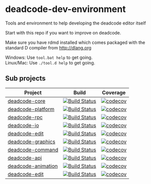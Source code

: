 # deadcode-dev-environment

Tools and environment to help developing the deadcode editor itself 

Start with this repo if you want to improve on deadcode.

Make sure you have rdmd installed which comes packaged with the standard D compiler from http://dlang.org

Windows: Use `tool.bat help` to get going.   
Linux/Mac: Use `./tool.d help` to get going.

## Sub projects

Project | Build | Coverage
--- | --- | ---
[deadcode-core](https://github.com/jcd/deadcode-core) | [![Build Status](https://travis-ci.org/jcd/deadcode-core.svg?branch=master)](https://travis-ci.org/jcd/deadcode-core) | [![codecov](https://codecov.io/gh/jcd/deadcode-core/branch/master/graph/badge.svg)](https://codecov.io/gh/jcd/deadcode-core)
[deadcode-platform](https://github.com/jcd/deadcode-platform) | [![Build Status](https://travis-ci.org/jcd/deadcode-platform.svg?branch=master)](https://travis-ci.org/jcd/deadcode-platform) | [![codecov](https://codecov.io/gh/jcd/deadcode-platform/branch/master/graph/badge.svg)](https://codecov.io/gh/jcd/deadcode-platform)
[deadcode-rpc](https://github.com/jcd/deadcode-rpc) | [![Build Status](https://travis-ci.org/jcd/deadcode-rpc.svg?branch=master)](https://travis-ci.org/jcd/deadcode-rpc) | [![codecov](https://codecov.io/gh/jcd/deadcode-rpc/branch/master/graph/badge.svg)](https://codecov.io/gh/jcd/deadcode-rpc)
[deadcode-io](https://github.com/jcd/deadcode-io) | [![Build Status](https://travis-ci.org/jcd/deadcode-io.svg?branch=master)](https://travis-ci.org/jcd/deadcode-io) | [![codecov](https://codecov.io/gh/jcd/deadcode-io/branch/master/graph/badge.svg)](https://codecov.io/gh/jcd/deadcode-io)
[deadcode-edit](https://github.com/jcd/deadcode-edit) | [![Build Status](https://travis-ci.org/jcd/deadcode-edit.svg?branch=master)](https://travis-ci.org/jcd/deadcode-edit) | [![codecov](https://codecov.io/gh/jcd/deadcode-edit/branch/master/graph/badge.svg)](https://codecov.io/gh/jcd/deadcode-edit)
[deadcode-graphics](https://github.com/jcd/deadcode-graphics) | [![Build Status](https://travis-ci.org/jcd/deadcode-graphics.svg?branch=master)](https://travis-ci.org/jcd/deadcode-graphics) | [![codecov](https://codecov.io/gh/jcd/deadcode-graphics/branch/master/graph/badge.svg)](https://codecov.io/gh/jcd/deadcode-graphics)
[deadcode-command](https://github.com/jcd/deadcode-command) | [![Build Status](https://travis-ci.org/jcd/deadcode-command.svg?branch=master)](https://travis-ci.org/jcd/deadcode-command) | [![codecov](https://codecov.io/gh/jcd/deadcode-command/branch/master/graph/badge.svg)](https://codecov.io/gh/jcd/deadcode-command)
[deadcode-api](https://github.com/jcd/deadcode-api) | [![Build Status](https://travis-ci.org/jcd/deadcode-api.svg?branch=master)](https://travis-ci.org/jcd/deadcode-api) | [![codecov](https://codecov.io/gh/jcd/deadcode-api/branch/master/graph/badge.svg)](https://codecov.io/gh/jcd/deadcode-api)
[deadcode-animation](https://github.com/jcd/deadcode-animation) | [![Build Status](https://travis-ci.org/jcd/deadcode-animation.svg?branch=master)](https://travis-ci.org/jcd/deadcode-animation) | [![codecov](https://codecov.io/gh/jcd/deadcode-animation/branch/master/graph/badge.svg)](https://codecov.io/gh/jcd/deadcode-animation)
[deadcode-edit](https://github.com/jcd/deadcode-edit) | [![Build Status](https://travis-ci.org/jcd/deadcode-edit.svg?branch=master)](https://travis-ci.org/jcd/deadcode-edit) | [![codecov](https://codecov.io/gh/jcd/deadcode-edit/branch/master/graph/badge.svg)](https://codecov.io/gh/jcd/deadcode-edit)






